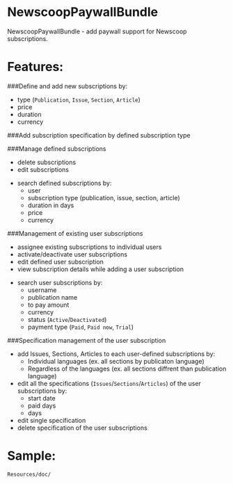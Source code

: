 NewscoopPaywallBundle
=====================
NewscoopPaywallBundle - add paywall support for Newscoop subscriptions.

Features:
=====================
###Define and add new subscriptions by:
- type (`Publication`, `Issue`, `Section`, `Article`)
- price
- duration
- currency

###Add subscription specification by defined subscription type

###Manage defined subscriptions
 * delete subscriptions
 * edit subscriptions
- search defined subscriptions by:
    - user
    - subscription type (publication, issue, section, article)
    - duration in days
    - price
    - currency

###Management of existing user subscriptions
 * assignee existing subscriptions to individual users
 * activate/deactivate user subscriptions
 * edit defined user subscription
 * view subscription details while adding a user subscription
- search user subscriptions by:
    - username
    - publication name
    - to pay amount
    - currency
    - status (`Active`/`Deactivated`)
    - payment type (`Paid`, `Paid now`, `Trial`)

###Specification management of the user subscription
- add Issues, Sections, Articles to each user-defined subscriptions by:
    - Individual languages (ex. all sections by publicaton language)
    - Regardless of the languages (ex. all sections diffrent than publication language)
- edit all the specifications (`Issues`/`Sections`/`Articles`) of the user subscriptions by:
    - start date
    - paid days
    - days
- edit single specification
- delete specification of the user subscriptions

Sample:
=====================
```
Resources/doc/
```
